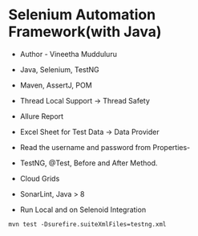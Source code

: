 # Selenium Automation Framework(with Java)
- Author - Vineetha Mudduluru

- Java, Selenium, TestNG
- Maven, AssertJ, POM
- Thread Local Support → Thread Safety
- Allure Report
- Excel Sheet for Test Data → Data Provider
- Read the username and password from Properties-
- TestNG, @Test, Before and After Method.
- Cloud Grids
- SonarLint, Java > 8
- Run Local and on Selenoid Integration

`mvn test -Dsurefire.suiteXmlFiles=testng.xml`
